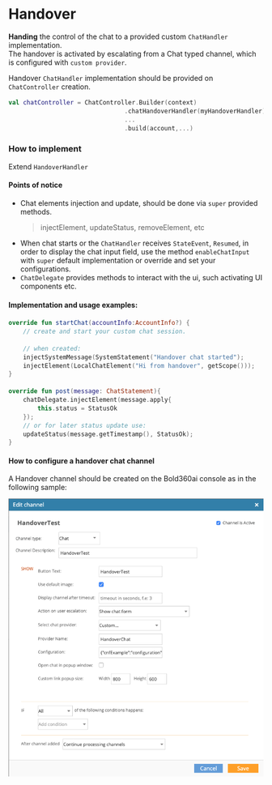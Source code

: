 
# Handover
**Handing** the control of the chat to a provided custom `ChatHandler` implementation.  
The handover is activated by escalating from a Chat typed channel, which is configured with `custom provider`.

Handover `ChatHandler` implementation should be provided on `ChatController` creation.
```kotlin
val chatController = ChatController.Builder(context)
                                .chatHandoverHandler(myHandoverHandler)
                                ...
                                .build(account,...)
```



### How to implement
Extend `HandoverHandler`

#### Points of notice

- Chat elements injection and update, should be done via `super` provided methods.  
  >injectElement, updateStatus, removeElement, etc
- When chat starts or the `ChatHandler` receives `StateEvent`, `Resumed`, in order to display the chat input field, use the method `enableChatInput` with `super` default implementation or override and set your configurations.
- `ChatDelegate` provides methods to interact with the ui, such activating UI components etc.


#### Implementation and usage examples:

```kotlin 
override fun startChat(accountInfo:AccountInfo?) {
    // create and start your custom chat session.

    // when created:
    injectSystemMessage(SystemStatement("Handover chat started");
    injectElement(LocalChatElement("Hi from handover", getScope()));
}

override fun post(message: ChatStatement){
    chatDelegate.injectElement(message.apply{
        this.status = StatusOk
    });
    // or for later status update use:
    updateStatus(message.getTimestamp(), StatusOk); 
}
```

#### How to configure a handover chat channel

A Handover channel should be created on the Bold360ai console as in the following sample:

![](images/Android/handoverChannel.png)
